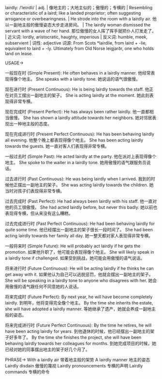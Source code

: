 lairdly: /ˈleɪrdli/ | adj. |  像地主的；大地主似的；傲慢的；专横的 |  Resembling or characteristic of a laird; like a landed proprietor; often suggesting arrogance or overbearingness. | He strode into the room with a lairdly air. 他以一副地主般的傲慢姿态大步走进房间。 |  The lairdly woman dismissed the servant with a wave of her hand.  那位傲慢的女人挥了挥手就把仆人打发走了。 | 近义词: lordly, aristocratic, haughty, imperious | 反义词: humble, meek, subservient | 词性: adjective
词源: From Scots *lairdlie, from laird + -lie, equivalent to laird + -ly. Ultimately from  Old Norse leigjarðr, one who holds land on lease.


USAGE->

一般现在时 (Simple Present):
He often behaves in a lairdly manner. 他经常表现得像个地主。
She speaks with a lairdly tone. 她说话的语气很傲慢。

现在进行时 (Present Continuous):
He is being lairdly towards the staff. 他正在对员工摆出一副地主的架子。
She is acting lairdly at the moment. 她此刻表现得非常专横。

现在完成时 (Present Perfect):
He has always been rather lairdly. 他一直都相当傲慢。
She has shown a lairdly attitude towards her neighbors. 她对邻居表现出一种地主般的态度。

现在完成进行时 (Present Perfect Continuous):
He has been behaving lairdly all evening. 他整个晚上都表现得像个地主。
She has been acting lairdly towards the guests. 她一直对客人们表现得非常专横。

一般过去时 (Simple Past):
He acted lairdly at the party.  他在派对上表现得像个地主。
She spoke to the waiter in a lairdly tone. 她用傲慢的语气跟服务员说话。

过去进行时 (Past Continuous):
He was being lairdly when I arrived. 我到的时候他正摆出一副地主的架子。
She was acting lairdly towards the children. 她当时对孩子们表现得非常专横。

过去完成时 (Past Perfect):
He had always been lairdly with his staff. 他一直对他的员工很傲慢。
She had acted lairdly before, but never this badly. 她以前也表现得专横，但从来没有这么糟糕。

过去完成进行时 (Past Perfect Continuous):
He had been behaving lairdly for quite some time. 他已经摆出一副地主的架子很长一段时间了。
She had been acting lairdly towards her family all day. 她一整天都对家人表现得非常专横。

一般将来时 (Simple Future):
He will probably act lairdly if he gets the promotion. 如果他升职了，他可能会表现得像个地主。
She will likely speak in a lairdly tone if challenged. 如果受到挑战，她可能会用傲慢的语气说话。

将来进行时 (Future Continuous):
He will be acting lairdly if he thinks he can get away with it. 如果他认为自己可以逃脱惩罚，他就会摆出一副地主的架子。
She will be speaking in a lairdly tone to anyone who disagrees with her.  她会用傲慢的语气跟任何不同意她的人说话。

将来完成时 (Future Perfect):
By next year, he will have become completely lairdly. 到明年，他将变得完全像个地主。
By the time she inherits the estate, she will have adopted a lairdly manner. 等她继承了遗产，她就会养成一副地主般的姿态。

将来完成进行时 (Future Perfect Continuous):
By the time he retires, he will have been acting lairdly for years. 到他退休的时候，他已经摆出一副地主的架子好多年了。
By the time she finishes the project, she will have been behaving lairdly towards her colleagues for months. 到她完成项目的时候，她已经对她的同事摆出地主的架子好几个月了。


PHRASE->
With a lairdly air  带着地主般的架势
A lairdly manner  地主的姿态
Lairdly disdain  傲慢的蔑视
Lairdly pronouncements  专横的声明
Lairdly commands  专横的命令
